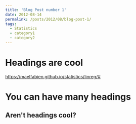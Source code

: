 ```yaml
---
title: 'Blog Post number 1'
date: 2012-08-14
permalink: /posts/2012/08/blog-post-1/
tags:
  - Statistics
  - category1
  - category2
---
```





Headings are cool
======
https://maelfabien.github.io/statistics/linreg/#

You can have many headings
======

Aren't headings cool?
------

